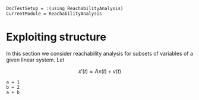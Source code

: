 ```@meta
DocTestSetup = :(using ReachabilityAnalysis)
CurrentModule = ReachabilityAnalysis
```

# Exploiting structure

In this section we consider reachability analysis for subsets of variables
of a given linear system. Let

```math
x'(t) = Ax(t) + v(t)
```

```@example
a = 1
b = 2
a + b
```
